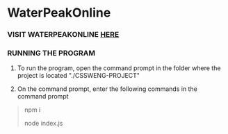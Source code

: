 # WaterPeakOnline

### VISIT WATERPEAKONLINE [HERE](https://waterpeakonline.onrender.com/)

### RUNNING THE PROGRAM
1. To run the program, open the command prompt in the folder where the project is located "./CSSWENG-PROJECT"

2. On the command prompt, enter the following commands in the command prompt
> npm i
>
> node index.js
